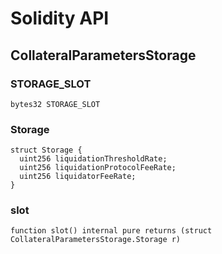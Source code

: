 # Solidity API

## CollateralParametersStorage

### STORAGE_SLOT

```solidity
bytes32 STORAGE_SLOT
```

### Storage

```solidity
struct Storage {
  uint256 liquidationThresholdRate;
  uint256 liquidationProtocolFeeRate;
  uint256 liquidatorFeeRate;
}
```

### slot

```solidity
function slot() internal pure returns (struct CollateralParametersStorage.Storage r)
```

